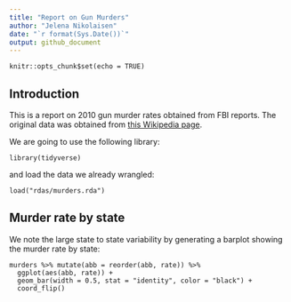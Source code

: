 ```yaml
---
title: "Report on Gun Murders"
author: "Jelena Nikolaisen"
date: "`r format(Sys.Date())`"
output: github_document
---
```


```{r setup, include=FALSE}
knitr::opts_chunk$set(echo = TRUE)
```

## Introduction

This is a report on 2010 gun murder rates obtained from FBI reports. The original data was obtained from [this Wikipedia page](https://en.wikipedia.org/wiki/Murder_in_the_United_States_by_state).

We are going to use the following library:

```{r loading-libs, message=FALSE}
library(tidyverse)
```
  
and load the data we already wrangled:

```{r}
load("rdas/murders.rda")
```

## Murder rate by state 

We note the large state to state variability by generating a barplot showing the murder rate by state:

```{r murder-rate-by-state, echo=FALSE}
murders %>% mutate(abb = reorder(abb, rate)) %>%
  ggplot(aes(abb, rate)) +
  geom_bar(width = 0.5, stat = "identity", color = "black") +
  coord_flip()
```
